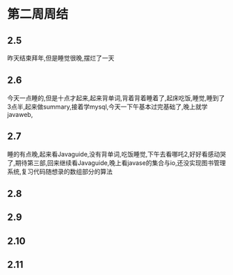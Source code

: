 # 第二周周结

## 2.5
  昨天结束拜年,但是睡觉很晚,摆烂了一天
## 2.6
  今天一点睡的,但是十点才起来,起来背单词,背着背着睡着了,起床吃饭,睡觉,睡到了3点半,起来做summary,接着学mysql,今天一下午基本过完基础了,晚上就学javaweb,
## 2.7
  睡的有点晚,起来看Javaguide,没有背单词,吃饭睡觉,下午去看哪吒2,好好看感动哭了,期待第三部,回来继续看Javaguide,晚上看javase的集合与io,还没实现图书管理系统,复习代码随想录的数组部分的算法
## 2.8

## 2.9

## 2.10

## 2.11

